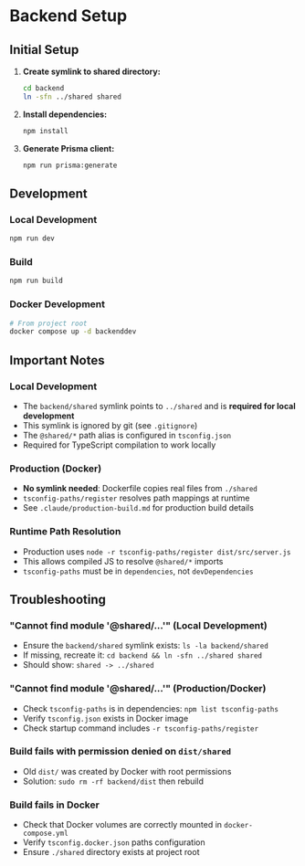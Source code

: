 # Backend Setup

## Initial Setup

1. **Create symlink to shared directory:**
   ```bash
   cd backend
   ln -sfn ../shared shared
   ```

2. **Install dependencies:**
   ```bash
   npm install
   ```

3. **Generate Prisma client:**
   ```bash
   npm run prisma:generate
   ```

## Development

### Local Development
```bash
npm run dev
```

### Build
```bash
npm run build
```

### Docker Development
```bash
# From project root
docker compose up -d backenddev
```

## Important Notes

### Local Development
- The `backend/shared` symlink points to `../shared` and is **required for local development**
- This symlink is ignored by git (see `.gitignore`)
- The `@shared/*` path alias is configured in `tsconfig.json`
- Required for TypeScript compilation to work locally

### Production (Docker)
- **No symlink needed**: Dockerfile copies real files from `./shared`
- `tsconfig-paths/register` resolves path mappings at runtime
- See `.claude/production-build.md` for production build details

### Runtime Path Resolution
- Production uses `node -r tsconfig-paths/register dist/src/server.js`
- This allows compiled JS to resolve `@shared/*` imports
- `tsconfig-paths` must be in `dependencies`, not `devDependencies`

## Troubleshooting

### "Cannot find module '@shared/...'" (Local Development)
- Ensure the `backend/shared` symlink exists: `ls -la backend/shared`
- If missing, recreate it: `cd backend && ln -sfn ../shared shared`
- Should show: `shared -> ../shared`

### "Cannot find module '@shared/...'" (Production/Docker)
- Check `tsconfig-paths` is in dependencies: `npm list tsconfig-paths`
- Verify `tsconfig.json` exists in Docker image
- Check startup command includes `-r tsconfig-paths/register`

### Build fails with permission denied on `dist/shared`
- Old `dist/` was created by Docker with root permissions
- Solution: `sudo rm -rf backend/dist` then rebuild

### Build fails in Docker
- Check that Docker volumes are correctly mounted in `docker-compose.yml`
- Verify `tsconfig.docker.json` paths configuration
- Ensure `./shared` directory exists at project root
